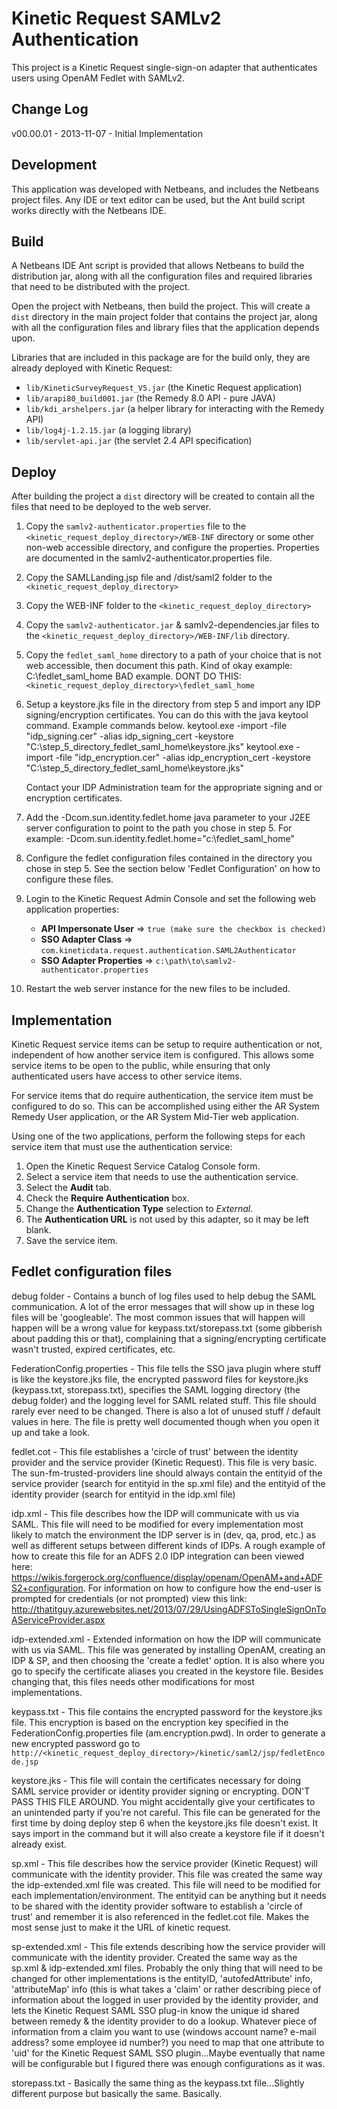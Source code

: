 # Kinetic Request SAMLv2 Authentication

This project is a Kinetic Request single-sign-on adapter that authenticates users
using OpenAM Fedlet with SAMLv2.

## Change Log

v00.00.01 - 2013-11-07
        - Initial Implementation


## Development

This application was developed with Netbeans, and includes the Netbeans project files.  Any IDE or 
text editor can be used, but the Ant build script works directly with the Netbeans IDE.


## Build

A Netbeans IDE Ant script is provided that allows Netbeans to build the distribution jar, along
with all the configuration files and required libraries that need to be distributed with the 
project.

Open the project with Netbeans, then build the project.  This will create a `dist` directory in the
main project folder that contains the project jar, along with all the configuration files and 
library files that the application depends upon.

Libraries that are included in this package are for the build only, they are already deployed with 
Kinetic Request:

- `lib/KineticSurveyRequest_V5.jar` (the Kinetic Request application)
- `lib/arapi80_build001.jar` (the Remedy 8.0 API - pure JAVA)
- `lib/kdi_arshelpers.jar` (a helper library for interacting with the Remedy API)
- `lib/log4j-1.2.15.jar` (a logging library)
- `lib/servlet-api.jar` (the servlet 2.4 API specification)


## Deploy

After building the project a `dist` directory will be created to contain all the files that need to
be deployed to the web server.

1. Copy the `samlv2-authenticator.properties` file to the `<kinetic_request_deploy_directory>/WEB-INF` 
   directory or some other non-web accessible directory, and configure the properties.
   Properties are documented in the samlv2-authenticator.properties file.
   
2. Copy the SAMLLanding.jsp file and /dist/saml2 folder to the `<kinetic_request_deploy_directory>`

3. Copy the WEB-INF folder to the `<kinetic_request_deploy_directory>`
   
4. Copy the `samlv2-authenticator.jar` & samlv2-dependencies.jar files to the 
   `<kinetic_request_deploy_directory>/WEB-INF/lib` directory.
   
5. Copy the `fedlet_saml_home` directory to a path of your choice that is not web accessible, then document this path.
   Kind of okay example: C:\fedlet_saml_home
   BAD example. DONT DO THIS: `<kinetic_request_deploy_directory>\fedlet_saml_home`

6. Setup a keystore.jks file in the directory from step 5 and import any IDP signing/encryption certificates.
   You can do this with the java keytool command. Example commands below.
   keytool.exe -import -file "idp_signing.cer" -alias idp_signing_cert -keystore "C:\step_5_directory_fedlet_saml_home\keystore.jks"
   keytool.exe -import -file "idp_encryption.cer" -alias idp_encryption_cert -keystore "C:\step_5_directory_fedlet_saml_home\keystore.jks"
   
   Contact your IDP Administration team for the appropriate signing and or encryption certificates.
   

7. Add the -Dcom.sun.identity.fedlet.home java parameter to your J2EE server configuration to point to
   the path you chose in step 5. For example: -Dcom.sun.identity.fedlet.home="c:\fedlet_saml_home"
   
8. Configure the fedlet configuration files contained in the directory you chose in step 5.
   See the section below 'Fedlet Configuration' on how to configure these files.
      
9. Login to the Kinetic Request Admin Console and set the following web application properties:
   - **API Impersonate User** => `true (make sure the checkbox is checked)`
   - **SSO Adapter Class** => `com.kineticdata.request.authentication.SAML2Authenticator`
   - **SSO Adapter Properties** => `c:\path\to\samlv2-authenticator.properties`

10. Restart the web server instance for the new files to be included.


## Implementation

Kinetic Request service items can be setup to require authentication or not, independent of how 
another service item is configured.  This allows some service items to be open to the public, while
ensuring that only authenticated users have access to other service items.

For service items that do require authentication, the service item must be configured to do so.
This can be accomplished using either the AR System Remedy User application, or the AR System
Mid-Tier web application.

Using one of the two applications, perform the following steps for each service item that must
use the authentication service:

1. Open the Kinetic Request Service Catalog Console form.
2. Select a service item that needs to use the authentication service.
3. Select the **Audit** tab.
4. Check the **Require Authentication** box.
5. Change the **Authentication Type** selection to *External*.
6. The **Authentication URL** is not used by this adapter, so it may be left blank.
7. Save the service item.


## Fedlet configuration files


  debug folder -				Contains a bunch of log files used to help debug the SAML communication. A lot of the error messages that will show up in these log files will be
								'googleable'. The most common issues that will happen will happen will be a wrong value for keypass.txt/storepass.txt (some gibberish about padding this or that),
								complaining that a signing/encrypting certificate wasn't trusted, expired certificates, etc.

  FederationConfig.properties - This file tells the SSO java plugin where stuff is like the keystore.jks file, the encrypted password files for keystore.jks
                                (keypass.txt, storepass.txt), specifies the SAML logging directory (the debug folder) and the logging level for SAML related stuff.
								This file should rarely ever need to be changed. There is also a lot of unused stuff / default values in here.
								The file is pretty well documented though when you open it up and take a look.

  fedlet.cot -					This file establishes a 'circle of trust' between the identity provider and the service provider (Kinetic Request).
								This file is very basic. The sun-fm-trusted-providers line should always contain the entityid of the service provider (search for entityid in the sp.xml file)
								and the entityid of the identity provider (search for entityid in the idp.xml file)

  idp.xml - 					This file describes how the IDP will communicate with us via SAML. This file will need to be modified for every implementation most likely to match
								the environment the IDP server is in (dev, qa, prod, etc.) as well as different setups between different kinds of IDPs. A rough example of how to create this file
								for an ADFS 2.0 IDP integration can been viewed here: https://wikis.forgerock.org/confluence/display/openam/OpenAM+and+ADFS2+configuration.
								For information on how to configure how the end-user is prompted for credentials (or not prompted) view this link: http://thatitguy.azurewebsites.net/2013/07/29/UsingADFSToSingleSignOnToAServiceProvider.aspx

  idp-extended.xml -			Extended information on how the IDP will communicate with us via SAML. This file was generated by installing OpenAM, creating an IDP & SP,
								and then choosing the 'create a fedlet' option. It is also where you go to specify the certificate aliases you created in the keystore file.
								Besides changing that, this files needs other modifications for most implementations.

  keypass.txt - 				This file contains the encrypted password for the keystore.jks file. This encryption is based on the encryption key specified in the FederationConfig.properties file (am.encryption.pwd).
								In order to generate a new encrypted password go to `http://<kinetic_request_deploy_directory>/kinetic/saml2/jsp/fedletEncode.jsp`

  keystore.jks -				This file will contain the certificates necessary for doing SAML service provider or identity provider signing or encrypting.
								DON'T PASS THIS FILE AROUND. You might accidentally give your certificates to an unintended party if you're not careful.
								This file can be generated for the first time by doing deploy step 6 when the keystore.jks file doesn't exist. 
								It says import in the command but it will also create a keystore file if it doesn't already exist.

  sp.xml -						This file describes how the service provider (Kinetic Request) will communicate with the identity provider. This file was created the same way the idp-extended.xml file was created.
								This file will need to be modified for each implementation/environment. The entityid can be anything but it needs to be shared with the identity provider software to establish a 'circle of trust'
								and remember it is also referenced in the fedlet.cot file. Makes the most sense just to make it the URL of kinetic request.

  sp-extended.xml - 			This file extends describing how the service provider will communicate with the identity provider. Created the same way as the sp.xml & idp-extended.xml files.
								Probably the only thing that will need to be changed for other implementations is the entityID, 'autofedAttribute' info, 'attributeMap' info 
								(this is what takes a 'claim' or rather describing piece of information about the logged in user provided by the identity provider, and lets the Kinetic Request SAML SSO plug-in
								know the unique id shared between remedy & the identity provider to do a lookup. Whatever piece of information from a claim you want to use (windows account name? e-mail address? some employee id number?)
								you need to map that one attribute to 'uid' for the Kinetic Request SAML SSO plugin...Maybe eventually that name will be configurable but I figured there was enough configurations as it was.

  storepass.txt -				Basically the same thing as the keypass.txt file...Slightly different purpose but basically the same. Basically.
